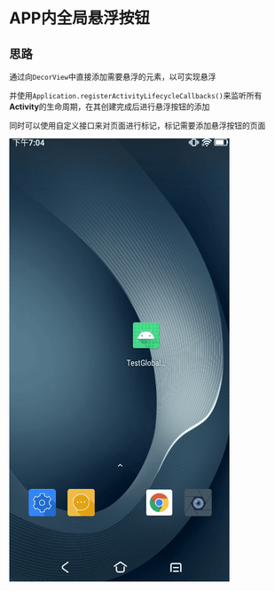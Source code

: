 # APP内全局悬浮按钮

## 思路

通过向`DecorView`中直接添加需要悬浮的元素，以可实现悬浮

并使用`Application.registerActivityLifecycleCallbacks()`来监听所有**Activity**的生命周期，在其创建完成后进行悬浮按钮的添加

同时可以使用自定义接口来对页面进行标记，标记需要添加悬浮按钮的页面

![Preview](./preview.gif)